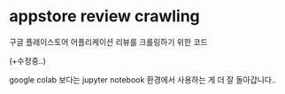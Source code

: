# appstore review crawling
구글 플레이스토어 어플리케이션 리뷰를 크롤링하기 위한 코드

(+수정중..)

google colab 보다는 jupyter notebook 환경에서 사용하는 게 더 잘 돌아갑니다.. 
